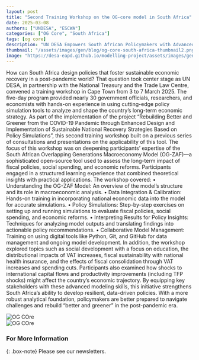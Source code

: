 ```yaml
---
layout: post
title: "Second Training Workshop on the OG-core model in South Africa"
date: 2025-03-08
authors: ["UNDESA", "ESCWA"]
categories: ["OG Core", "South Africa"]
tags: [og core]
description: "UN DESA Empowers South African Policymakers with Advanced Economic Modeling for Sustainable Recovery."
thumbnail: "/assets/images/gen/blog/og-core-south-africa-thumbnail2.png"
image: "https://desa-eapd.github.io/modelling-project/assets/images/gen/blog/og-core-south-africa2.1.jpg"
---
```


How can South Africa design policies that foster sustainable economic recovery in a post-pandemic world? That question took center stage as UN DESA, in partnership with the National Treasury and the Trade Law Centre, convened a training workshop in Cape Town from 3 to 7 March 2025. The five-day program provided nearly 30 government officials, researchers, and economists with hands-on experience in using cutting-edge policy simulation tools to analyze and shape the country’s long-term economic strategy.
As part of the implementation of the project “Rebuilding Better and Greener from the COVID-19 Pandemic through Enhanced Design and Implementation of Sustainable National Recovery Strategies Based on Policy Simulations”, this second training workshop built on a previous series of consultations and presentations on the applicability of this tool. The focus of this workshop was on deepening participants’ expertise of the South African Overlapping Generations Macroeconomy Model (OG-ZAF)—a sophisticated open-source tool used to assess the long-term impact of fiscal policies, social spending, and economic reforms.
Participants engaged in a structured learning experience that combined theoretical insights with practical applications. The workshop covered:
•	Understanding the OG-ZAF Model: An overview of the model’s structure and its role in macroeconomic analysis.
•	Data Integration & Calibration: Hands-on training in incorporating national economic data into the model for accurate simulations.
•	Policy Simulations: Step-by-step exercises on setting up and running simulations to evaluate fiscal policies, social spending, and economic reforms.
•	Interpreting Results for Policy Insights: Techniques for analyzing model outputs and translating findings into actionable policy recommendations.
•	Collaborative Model Management: Training on using digital tools like Python, Git, and GitHub for data management and ongoing model development.
In addition, the workshop explored topics such as social development with a focus on education, the distributional impacts of VAT increases, fiscal sustainability with national health insurance, and the effects of fiscal consolidation through VAT increases and spending cuts. Participants also examined how shocks to international capital flows and productivity improvements (including TFP shocks) might affect the country’s economic trajectory.
By equipping key stakeholders with these advanced modeling skills, this initiative strengthens South Africa’s ability to develop resilient, data-driven policies. With a more robust analytical foundation, policymakers are better prepared to navigate challenges and rebuild “better and greener” in the post-pandemic era.



![OG COre](https://desa-eapd.github.io/modelling-project/assets/images/gen/blog/og-core-south-africa2.1.jpg)  
![OG COre](https://desa-eapd.github.io/modelling-project/assets/images/gen/blog/og-core-south-africa2.2.jpg)

### For More Information

{: .box-note}
Please see our newsletters.
